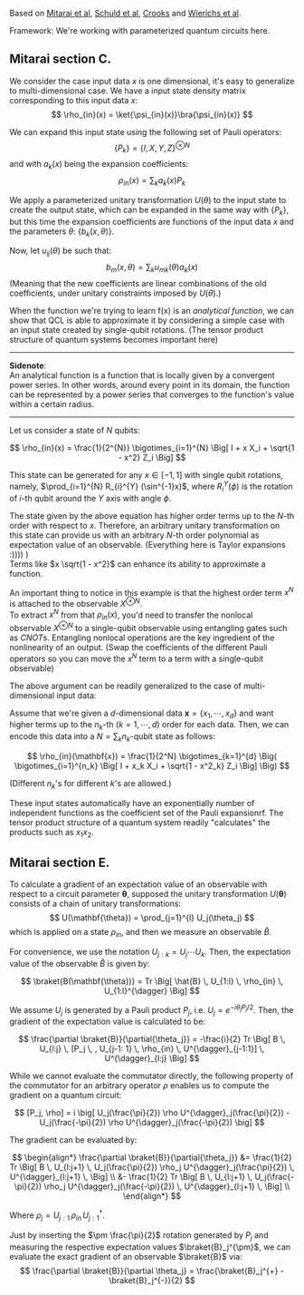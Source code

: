 Based on [Mitarai et al](https://arxiv.org/abs/1803.00745), [Schuld et al](https://arxiv.org/abs/1811.11184), [Crooks](https://arxiv.org/abs/1905.13311) and [Wierichs et al](https://quantum-journal.org/papers/q-2022-03-30-677/).


Framework: We're working with parameterized quantum circuits here.

## Mitarai section C.
We consider the case input data $x$ is one dimensional, it's easy to generalize to multi-dimensional case.
We have a input state density matrix corresponding to this input data $x$:
$$
\rho_{in}(x) = \ket{\psi_{in}(x)}\bra{\psi_{in}(x)}
$$

We can expand this input state using the following set of Pauli operators:
$$
\{P_k\} = \{ I, X, Y, Z\}^{\otimes N}
$$
and with $a_k(x)$ being the expansion coefficients:
$$
\rho_{in}(x) = \sum_{k} a_k(x) P_k 
$$

We apply a parameterized unitary transformation $U(\theta)$ to the input state to create the output state, which can be expanded in the same way with $\{P_k\}$, but this time the expansion coefficients are functions of the input data $x$ and the parameters $\theta$: $\{b_k(x, \theta)\}$.

Now, let $u_{ij}(\theta)$ be such that:
$$
b_{m}(x, \theta) = \sum_{k} u_{mk}(\theta) a_k(x)
$$
(Meaning that the new coefficients are linear combinations of the old coefficients, under unitary constraints imposed by $U(\theta)$.)

When the function we're trying to learn f(x) is an _analytical function_, we can show that QCL is able to approximate it by considering a simple case with an input state created by single-qubit rotations. (The tensor product structure of quantum systems becomes important here)

---

**Sidenote**: \
An analytical function is a function that is locally given by a convergent power series. In other words, around every point in its domain, the function can be represented by a power series that converges to the function's value within a certain radius.

---

Let us consider a state of $N$ qubits:

$$
\rho_{in}(x) = \frac{1}{2^{N}} \bigotimes_{i=1}^{N} \Big[ I + x X_i + \sqrt{1 - x^2} Z_i \Big]
$$

This state can be generated for any $x \in [-1, 1]$ with single qubit rotations, namely, $\prod_{i=1}^{N} R_{i}^{Y} (\sin^{-1}x)$, where $R_{i}^{Y}(\phi)$ is the rotation of $i$-th qubit around the $Y$ axis with angle $\phi$.

The state given by the above equation has higher order terms up to the $N$-th order with respect to $x$. Therefore, an arbitrary unitary transformation on this state can provide us with an arbitrary $N$-th order polynomial as expectation value of an observable. (Everything here is Taylor expansions :)))) ) \
Terms like $x \sqrt{1 - x^2}$ can enhance its ability to approximate a function.

An important thing to notice in this example is that the highest order term $x^N$ is attached to the observable $X^{\otimes N}$. \
To extract $x^N$ from that $\rho_{in}(x)$, you'd need to transfer the nonlocal observable $X^{\otimes N}$ to a single-qubit observable using entangling gates such as $CNOT$s. Entangling nonlocal operations are the key ingredient of the nonlinearity of an output. (Swap the coefficients of the different Pauli operators so you can move the $x^N$ term to a term with a single-qubit observable)

The above argument can be readily generalized to the case of multi-dimensional input data:

Assume that we're given a $d$-dimensional data $\mathbf{x} = \{x_1, \cdots, x_d\}$ and want higher terms up to the $n_k$-th ($k = 1, \cdots, d$) order for each data. Then, we can encode this data into a $N = \sum_{k} n_k$-qubit state as follows:

$$
\rho_{in}(\mathbf{x}) = \frac{1}{2^N} \bigotimes_{k=1}^{d} \Big( \bigotimes_{i=1}^{n_k} \Big[ I + x_k X_i + \sqrt{1 - x^2_k} Z_i \Big] \Big)
$$

(Different $n_k$'s for different $k$'s are allowed.)

These input states automatically have an exponentially number of independent functions as the coefficient set of the Pauli expansionrf. The tensor product structure of a quantum system readily "calculates" the products such as $x_1 x_2$.

## Mitarai section E.

To calculate a gradient of an expectation value of an observable with respect to a circuit parameter $\mathbf{\theta}$, supposed the unitary transformation $U(\mathbf{\theta})$ consists of a chain of unitary transformations: 
$$
U(\mathbf{\theta}) = \prod_{j=1}^{l} U_j(\theta_j)
$$ 
which is applied on a state $\rho_{in}$, and then we measure an observable $\hat{B}$.

For convenience, we use the notation $U_{j:k} = U_j \cdots U_k$. Then, the expectation value of the observable $\hat{B}$ is given by:

$$
\braket{B(\mathbf{\theta})} = Tr \Big[ \hat{B} \, U_{1:l} \, \rho_{in} \, U_{1:l}^{\dagger} \Big]
$$

We assume $U_j$ is generated by a Pauli product $P_j$, i.e. $U_j = e^{-i \theta_j P_j/2}$. Then, the gradient of the expectation value is calculated to be:

$$
\frac{\partial \braket{B}}{\partial{\theta_j}} = -\frac{i}{2} Tr \Big[ B \, U_{l:j} \, [P_j \, , U_{j-1: 1} \, \rho_{in} \, U^{\dagger}_{j-1:1}] \, U^{\dagger}_{l:j}  \Big]
$$

While we cannot evaluate the commutator directly, the following property of the commutator for an arbitrary operator $\rho$ enables us to compute the gradient on a quantum circuit:

$$
[P_j, \rho] = i \big[ U_j(\frac{\pi}{2}) \rho U^{\dagger}_j(\frac{\pi}{2})  - U_j(\frac{-\pi}{2}) \rho U^{\dagger}_j(\frac{-\pi}{2}) \big]
$$

The gradient can be evaluated by:

$$
\begin{align*} 
\frac{\partial \braket{B}}{\partial{\theta_j}} 
&= \frac{1}{2} Tr \Big[ B \, U_{l:j+1} \, U_j(\frac{\pi}{2}) \rho_j U^{\dagger}_j(\frac{\pi}{2}) \, U^{\dagger}_{l:j+1} \, \Big] \\
&- \frac{1}{2} Tr \Big[ B \, U_{l:j+1} \, U_j(\frac{-\pi}{2}) \rho_j U^{\dagger}_j(\frac{-\pi}{2}) \, U^{\dagger}_{l:j+1} \, \Big] \\
\end{align*}
$$

Where $\rho_j = U_{j:1} \, \rho_{in} \, U^{\dagger}_{j:1}$.

Just by inserting the $\pm \frac{\pi}{2}$ rotation generated by $P_j$ and measuring the respective expectation values $\braket{B}_j^{\pm}$, we can evaluate the exact gradient of an observable $\braket{B}$ via: 
$$
\frac{\partial \braket{B}}{\partial \theta_j} = \frac{\braket{B}_j^{+} - \braket{B}_j^{-}}{2}
$$